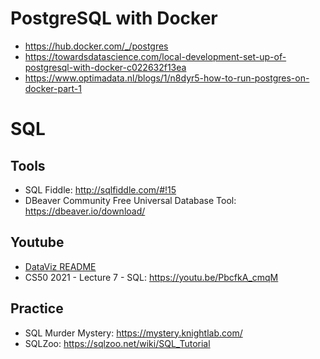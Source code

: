 # PostgreSQL with Docker
* https://hub.docker.com/_/postgres
* https://towardsdatascience.com/local-development-set-up-of-postgresql-with-docker-c022632f13ea
* https://www.optimadata.nl/blogs/1/n8dyr5-how-to-run-postgres-on-docker-part-1

# SQL

## Tools
* SQL Fiddle: http://sqlfiddle.com/#!15
* DBeaver Community Free Universal Database Tool: https://dbeaver.io/download/

## Youtube
* [DataViz README](https://github.com/AliOko/alioko.github.io/tree/master/testedbyalioko/DataViz#sql)
* CS50 2021 - Lecture 7 - SQL: https://youtu.be/PbcfkA_cmqM

## Practice
* SQL Murder Mystery: https://mystery.knightlab.com/
* SQLZoo: https://sqlzoo.net/wiki/SQL_Tutorial
